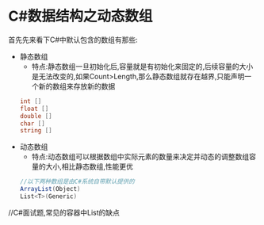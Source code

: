 # C#数据结构之动态数组
首先先来看下C#中默认包含的数组有那些:
* 静态数组
	* 特点:静态数组一旦初始化后,容量就是有初始化来固定的,后续容量的大小是无法改变的,如果Count>Length,那么静态数组就存在越界,只能声明一个新的数组来存放新的数据
	```csharp
	int []
	float [] 
	double []
	char [] 
	string [] 
	```
* 动态数组
	* 特点:动态数组可以根据数组中实际元素的数量来决定并动态的调整数组容量的大小,相比静态数组,性能更优
	``` csharp
	//以下两种数组是由C#系统自带默认提供的
	ArrayList(Object) 
	List<T>(Generic)
	```
//C#面试题,常见的容器中List的缺点